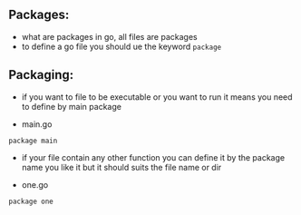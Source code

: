 ## Packages:

- what are packages in go, all files are packages
- to define a go file you should ue the keyword ```package```

## Packaging:

- if you want to file to be executable or you want to run it means you need to define by main package

- main.go
```golang
package main
```

- if your file contain any other function you can define it by the package name you like it but it should suits the file name or dir

- one.go
```golang
package one
```